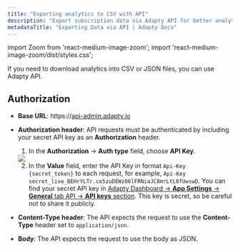 ```yaml
---
title: "Exporting analytics to CSV with API"
description: "Export subscription data via Adapty API for better analytics and reporting."
metadataTitle: "Exporting Data via API | Adapty Docs"
---
```


import Zoom from 'react-medium-image-zoom';
import 'react-medium-image-zoom/dist/styles.css';

If you need to download analytics into CSV or JSON files, you can use Adapty API.

## Authorization

- **Base URL**: https://[api-admin.adapty.io](http://api-admin.adapty.io/)
- **Authorization header**: API requests must be authenticated by including your secret API key as an **Authorization** header.
  
  1. In the **Authorization** -> **Auth type** field, choose **API Key**.
  
  <Zoom>
    <img src={require('./img/auth-type.webp').default}
    style={{
      border: '1px solid #727272', /* border width and color */
      width: '700px', /* image width */
      display: 'block', /* for alignment */
      margin: '0 auto' /* center alignment */
    }}
  />
  </Zoom>
  
  2. In the **Value** field, enter the API Key in format `Api-Key {secret_token}` to each request, for example, `Api-Key secret_live_BEHrYLTr.ce5zuDEWz06lFRNiaJC8mrLtL8fUwswD`. You can find your secret API key in [Adapty Dashboard -> **App Settings** -> **General** tab API -> **API keys** section](https://app.adapty.io/settings/general). This key is secret, so be careful not to share it publicly.
- **Content-Type header**: The API expects the request to use the **Content-Type** header set to `application/json`.
- **Body**:  The API expects the request to use the body as JSON.




